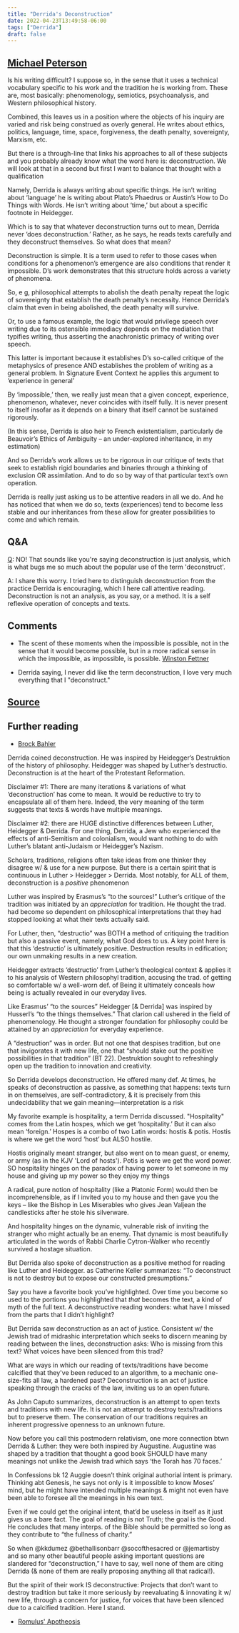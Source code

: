```yaml
---
title: "Derrida's Deconstruction"
date: 2022-04-23T13:49:58-06:00
tags: ["Derrida"]
draft: false
---
```


## [Michael Peterson](https://twitter.com/micpeterso)

Is his writing difficult? I suppose so, in the sense that it uses a technical vocabulary specific to his work and the tradition he is working from. These are, most basically: phenomenology, semiotics, psychoanalysis, and Western philosophical history.

Combined, this leaves us in a position where the objects of his inquiry are varied and risk being construed as overly general. He writes about ethics, politics, language, time, space, forgiveness, the death penalty, sovereignty, Marxism, etc.

But there is a through-line that links his approaches to all of these subjects and you probably already know what the word here is: deconstruction. We will look at that in a second but first I want to balance that thought with a qualification

Namely, Derrida is always writing about specific things.  He isn’t writing about ‘language’ he is writing about Plato’s Phaedrus or Austin’s How to Do Things with Words. He isn’t writing about ‘time,’ but about a specific footnote in Heidegger.

Which is to say that whatever deconstruction turns out to mean, Derrida never ‘does deconstruction.’ Rather, as he says, he reads texts carefully and they deconstruct themselves. So what does that mean?

Deconstruction is simple. It is a term used to refer to those cases when conditions for a phenomenon’s emergence are also conditions that render it impossible. D’s work demonstrates that this structure holds across a variety of phenomena.

So, e g, philosophical attempts to abolish the death penalty repeat the logic of sovereignty that establish the death penalty’s necessity. Hence Derrida’s claim that even in being abolished, the death penalty will survive.

Or, to use a famous example, the logic that would privilege speech over writing due to its ostensible immediacy depends on the mediation that typifies writing, thus asserting the anachronistic primacy of writing over speech.

This latter is important because it establishes D’s so-called critique of the metaphysics of presence AND establishes the problem of writing as a general problem. In Signature Event Context he applies this argument to ‘experience in general’

By ‘impossible,’ then, we really just mean that a given concept, experience, phenomenon, whatever, never coincides with itself fully. It is never present to itself insofar as it depends on a binary that itself cannot be sustained rigorously.

(In this sense, Derrida is also heir to French existentialism, particularly de Beauvoir’s Ethics of Ambiguity – an under-explored inheritance, in my estimation)

And so Derrida’s work allows us to be rigorous in our critique of texts that seek to establish rigid boundaries and binaries through a thinking of exclusion OR assimilation. And to do so by way of that particular text’s own operation.

Derrida is really just asking us to be attentive readers in all we do. And he has noticed that when we do so, texts (experiences) tend to become less stable and our inheritances from these allow for greater possibilities to come and which remain.

## Q&A

[Q](https://twitter.com/ajpfieldsend):
NO!  That sounds like you're saying deconstruction is just analysis, which is what bugs me so much about the popular use of the term 'deconstruct'.

A: I share this worry. I tried here to distinguish deconstruction from the practice Derrida is encouraging, which I here call attentive reading. Deconstruction is not an analysis, as you say, or a method. It is a self reflexive operation of concepts and texts.

## Comments

* The scent of these moments when the impossible is possible, not in the sense that it would become possible, but in a more radical sense in which the impossible, as impossible, is possible. [Winston Fettner](twitter.com/DpStateFuneral)

* Derrida saying, I never did like the term deconstruction, I love very much everything that I "deconstruct."

## [Source](https://twitter.com/micpeterso/status/1517574627446472706)

## Further reading

* [Brock Bahler](https://twitter.com/brockbahler/status/1491839314833063943)

Derrida coined deconstruction. He was inspired by Heidegger’s Destruktion of the history of philosophy. Heidegger was shaped by Luther’s destructio. Deconstruction is at the heart of the Protestant Reformation.

Disclaimer #1: There are many iterations & variations of what ‘deconstruction’ has come to mean. It would be reductive to try to encapsulate all of them here. Indeed, the very meaning of the term suggests that texts & words have multiple meanings.

Disclaimer #2: there are HUGE distinctive differences between Luther, Heidegger & Derrida. For one thing, Derrida, a Jew who experienced the effects of anti-Semitism and colonialism, would want nothing to do with Luther’s blatant anti-Judaism or Heidegger’s Nazism.

Scholars, traditions, religions often take ideas from one thinker they disagree w/ & use for a new purpose. But there is a certain spirit that is continuous in Luther > Heidegger > Derrida. Most notably, for ALL of them, deconstruction is a *positive* phenomenon

Luther was inspired by Erasmus’s “to the sources!” Luther’s critique of the tradition was initiated by an *appreciation* for tradition. He thought the trad. had become so dependent on philosophical interpretations that they had stopped looking at what their texts actually said.

For Luther, then, “destructio” was BOTH a method of critiquing the tradition but also a passive event, namely, what God does to us. A key point here is that this ‘destructio’ is ultimately positive. Destruction results in edification; our own unmaking results in a new creation.

Heidegger extracts ‘destructio’ from Luther’s theological context & applies it to his analysis of Western philosophyl tradition, accusing the trad. of getting so comfortable w/ a well-worn def. of Being it ultimately conceals how being is actually revealed in our everyday lives.

Like Erasmus’ “to the sources” Heidegger [& Derrida] was inspired by Husserl’s “to the things themselves.” That clarion call ushered in the field of phenomenology. He thought a stronger foundation for philosophy could be attained by an *appreciation* for everyday experience.

A “destruction” was in order. But not one that despises tradition, but one that invigorates it with new life, one that “should stake out the positive possibilities in that tradition” (BT 22). Destruktion sought to refreshingly open up the tradition to innovation and creativity.

So Derrida develops deconstruction. He offered many def. At times, he speaks of deconstruction as passive, as something that happens: texts turn in on themselves, are self-contradictory, & it is precisely from this undecidability that we gain meaning—interpretation is a risk

My favorite example is hospitality, a term Derrida discussed. "Hospitality" comes from the Latin hospes, which we get ‘hospitality.’ But it can also mean ‘foreign.’ Hospes is a combo of two Latin words: hostis & potis. Hostis is where we get the word ‘host’ but ALSO hostile.

Hostis originally meant stranger, but also went on to mean guest, or enemy, or army (as in the KJV 'Lord of hosts'). Potis is were we get the word power. SO hospitality hinges on the paradox of having power to let someone in my house and giving up my power so they enjoy my things

A radical, pure notion of hospitality (like a Platonic Form) would then be incomprehensible, as if I invited you to my house and then gave you the keys – like the Bishop in Les Miserables who gives Jean Valjean the candlesticks after he stole his silverware.

And hospitality hinges on the dynamic, vulnerable risk of inviting the stranger who might actually be an enemy. That dynamic is most beautifully articulated in the words of Rabbi Charlie Cytron-Walker who recently survived a hostage situation.

But Derrida also spoke of deconstruction as a positive method for reading like Luther and Heidegger. as Catherine Keller summarizes: “To deconstruct is not to destroy but to expose our constructed presumptions.”

Say you have a favorite book you’ve highlighted. Over time you become so used to the portions you highlighted that *that* becomes the text, a kind of myth of the full text. A deconstructive reading wonders: what have I missed from the parts that I didn’t highlight?

But Derrida saw deconstruction as an act of justice. Consistent w/ the Jewish trad of midrashic interpretation which seeks to discern meaning by reading between the lines, deconstruction asks: Who is missing from this text? What voices have been silenced from this trad?

What are ways in which our reading of texts/traditions have become calcified that they've been reduced to an algorithm, to a mechanic one-size-fits all law, a hardened past? Deconstruction is an act of justice speaking through the cracks of the law, inviting us to an open future.

As John Caputo summarizes, deconstruction is an attempt to open texts and traditions with new life. It is not an attempt to destroy texts/traditions but to preserve them. The conservation of our traditions requires an inherent progressive openness to an unknown future.

Now before you call this postmodern relativism, one more connection btwn Derrida & Luther: they were both inspired by Augustine. Augustine was shaped by a tradition that thought a good book SHOULD have many meanings not unlike the Jewish trad which  says ‘the Torah has 70 faces.’

In Confessions bk 12 Auggie doesn’t think original authorial intent is primary. Thinking abt Genesis, he says not only is it impossible to know Moses’ mind, but he might have intended multiple meanings & might not even have been able to foresee all the meanings in his own text.

Even if we could get the original intent, that’d be useless in itself as it just gives us a bare fact. The goal of reading is not Truth; the goal is the Good. He concludes that many interps. of the Bible should be permitted so long as they contribute to “the fullness of charity.”

So when @kkdumez @bethallisonbarr @socofthesacred or @jemartisby and so many other beautiful people asking important questions are slandered for “deconstruction,” I have to say, well none of them are citing Derrida (& none of them are really proposing anything all that radical!).

But the spirit of their work IS deconstructive: Projects that don’t want to destroy tradition but take it more seriously by reevaluating & innovating it w/ new life, through a concern for justice, for voices that have been silenced due to a calcified tradition. Here I stand.

* [Romulus' Apotheosis](https://twitter.com/RomulusNotNuma/status/1510669018184794122)

